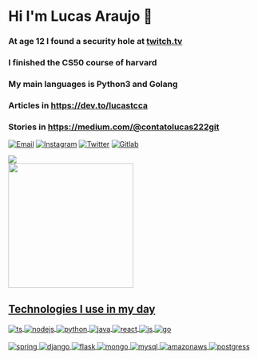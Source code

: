 
# Hi I'm Lucas Araujo 🚀

### At age 12 I found a security hole at [twitch.tv](https://www.twitch.tv/)
### I finished the CS50 course of harvard
### My main languages is Python3 and Golang

### Articles in https://dev.to/lucastcca 
### Stories in https://medium.com/@contatolucas222git

[![Email](https://img.shields.io/badge/Gmail-D14836?style=for-the-badge&logo=gmail&logoColor=white)](mailto:contatolucas222git@gmail.com)
[![Instagram](https://img.shields.io/badge/Instagram-E4405F?style=for-the-badge&logo=instagram&logoColor=white)](https://www.instagram.com/lucasaaaaaaaaaaaaaa/)
[![Twitter](https://img.shields.io/badge/Twitter-1DA1F2?style=for-the-badge&logo=twitter&logoColor=white)](https://twitter.com/LucasTcca)
[![Gitlab](https://img.shields.io/badge/GitLab-330F63?style=for-the-badge&logo=gitlab&logoColor=white)](https://gitlab.com/lucasaraujotda13)

<img src="https://fiverr-res.cloudinary.com/images/q_auto,f_auto/gigs/131097341/original/e8ca1c5e1cc23817f95e254a03c8d9afdfd37f9c/review-your-python-code.png"/>

<div align="left"> 
      <img height="250" src="https://github-readme-stats.vercel.app/api/top-langs/?username=LucasCorpT5&layout=compact&langs_count=7&theme=blue-green"/>
      <a href="https://github.com/LucasCorpT5">
</div> 

## Technologies I use in my day

<div style="display: inline_block">
  <img align="center" alt="ts" src="https://img.shields.io/badge/TypeScript-007ACC?style=for-the-badge&logo=typescript&logoColor=white" />
  <img align="center" alt="nodejs" src="https://img.shields.io/badge/Node.js-43853D?style=for-the-badge&logo=node.js&logoColor=white" />
  <img align="center" alt="python" src="https://img.shields.io/badge/Python-14354C?style=for-the-badge&logo=python&logoColor=white" />
  <img align="center" alt="java" src="https://img.shields.io/badge/Java-ED8B00?style=for-the-badge&logo=java&logoColor=white" />
  <img align="center" alt="react" src="https://img.shields.io/badge/React-20232A?style=for-the-badge&logo=react&logoColor=61DAFB" />
  <img align="center" alt="js" src="https://img.shields.io/badge/JavaScript-323330?style=for-the-badge&logo=javascript&logoColor=F7DF1E" />
  <img align="center" alt="go" src="https://img.shields.io/badge/Go-00ADD8?style=for-the-badge&logo=go&logoColor=white" />
</div><br/>

<div style="display: inline_block">
  <img align="center" alt="spring" src="https://img.shields.io/badge/Spring-6DB33F?style=for-the-badge&logo=spring&logoColor=white" />
  <img align="center" alt="django" src="https://img.shields.io/badge/Django-092E20?style=for-the-badge&logo=django&logoColor=white" />
  <img align="center" alt="flask" src="https://img.shields.io/badge/Flask-000000?style=for-the-badge&logo=flask&logoColor=white" />
  <img align="center" alt="mongo" src="https://img.shields.io/badge/MongoDB-4EA94B?style=for-the-badge&logo=mongodb&logoColor=white" />
  <img align="center" alt="mysql" src="https://img.shields.io/badge/MySQL-00000F?style=for-the-badge&logo=mysql&logoColor=white" />
  <img align="center" alt="amazonaws" src="https://img.shields.io/badge/Netlify-00C7B7?style=for-the-badge&logo=netlify&logoColor=white" />
  <img align="center" alt="postgress" src="https://img.shields.io/badge/PostgreSQL-316192?style=for-the-badge&logo=postgresql&logoColor=white" />
</div><br/>
